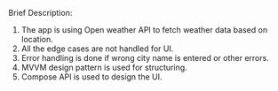 Brief Description:

1) The app is using Open weather API to fetch weather data based on location.
2) All the edge cases are not handled for UI.
3) Error handling is done if wrong city name is entered or other errors.
4) MVVM design pattern is used for structuring. 
5) Compose API is used to design the UI.

